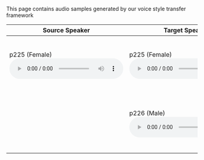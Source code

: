 This page contains audio samples generated by our voice style transfer framework

| Source Speaker | Target Speaker | Results |
|---|---|---|
| p225 (Female) <br> <audio controls> <source src='https://raw.githubusercontent.com/Woutah/API/master/autovc/wavs/p225/p225_003.wav'></audio> | p225 (Female) <br> <audio controls> <source src='https://raw.githubusercontent.com/Woutah/API/master/autovc/wavs/p225/p225_003.wav'></audio> | AutoVC + WaveNet <br>  <audio controls> <source src='https://raw.githubusercontent.com/Woutah/API/master/autovc/wavs/p225/p225_003.wav'></audio> <br> AutoVC + MelGAN <br>  <audio controls> <source src='https://raw.githubusercontent.com/Woutah/API/master/autovc/wavs/p225/p225_003.wav'></audio> |
| | p226 (Male) <br> <audio controls> <source src='https://raw.githubusercontent.com/Woutah/API/master/autovc/wavs/p225/p225_003.wav'></audio> | AutoVC + WaveNet <br> <audio controls> <source src='https://raw.githubusercontent.com/Woutah/API/master/autovc/wavs/p225/p225_003.wav'></audio> <br> AutoVC + MelGAN <br> <audio controls> <source src='https://raw.githubusercontent.com/Woutah/API/master/autovc/wavs/p225/p225_003.wav'></audio> |

